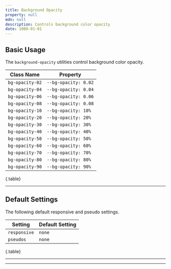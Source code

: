 ```yaml
---
title: Background Opacity
property: null
mdn: null
description: Controls background color opacity
date: 1000-01-01
---
```


## Basic Usage

The `background-opacity` utilities control background color opacity.

| Class Name      | Property             |
| --------------- | -------------------- |
| `bg-opacity-02` | `--bg-opacity: 0.02` |
| `bg-opacity-04` | `--bg-opacity: 0.04` |
| `bg-opacity-06` | `--bg-opacity: 0.06` |
| `bg-opacity-08` | `--bg-opacity: 0.08` |
| `bg-opacity-10` | `--bg-opacity: 10%`  |
| `bg-opacity-20` | `--bg-opacity: 20%`  |
| `bg-opacity-30` | `--bg-opacity: 30%`  |
| `bg-opacity-40` | `--bg-opacity: 40%`  |
| `bg-opacity-50` | `--bg-opacity: 50%`  |
| `bg-opacity-60` | `--bg-opacity: 60%`  |
| `bg-opacity-70` | `--bg-opacity: 70%`  |
| `bg-opacity-80` | `--bg-opacity: 80%`  |
| `bg-opacity-90` | `--bg-opacity: 90%`  |

{.table}

---

## Default Settings

The following default responsive and pseudo settings.

| Setting      | Default Setting |
| ------------ | --------------- |
| `responsive` | `none`          |
| `pseudos`    | `none`          |

{.table}

---

---

<!-- No MDN docs -->
